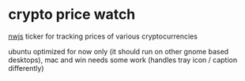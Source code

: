 # crypto price watch

[nwjs](https://nwjs.io/) ticker for tracking prices of various cryptocurrencies

ubuntu optimized for now only (it should run on other gnome based desktops), mac and win needs some work (handles tray icon / caption differently)

